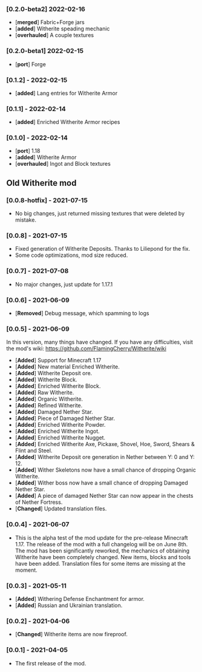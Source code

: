 ### [0.2.0-beta2] 2022-02-16
- [**merged**] Fabric+Forge jars
- [**added**] Witherite speading mechanic
- [**overhauled**] A couple textures

### [0.2.0-beta1] 2022-02-15
- [**port**] Forge

### [0.1.2] - 2022-02-15
- [**added**] Lang entries for Witherite Armor

### [0.1.1] - 2022-02-14
- [**added**] Enriched Witherite Armor recipes

### [0.1.0] - 2022-02-14
- [**port**] 1.18
- [**added**] Witherite Armor
- [**overhauled**] Ingot and Block textures

## Old Witherite mod
### [0.0.8-hotfix] - 2021-07-15
* No big changes, just returned missing textures that were deleted by mistake.

### [0.0.8] - 2021-07-15
* Fixed generation of Witherite Deposits. Thanks to Liliepond for the fix.
* Some code optimizations, mod size reduced.

### [0.0.7] - 2021-07-08
* No major changes, just update for 1.17.1

### [0.0.6] - 2021-06-09
* [**Removed**] Debug message, which spamming to logs

### [0.0.5] - 2021-06-09
In this version, many things have changed. If you have any difficulties, visit the mod's wiki: https://github.com/FlamingCherry/Witherite/wiki

* [**Added**] Support for Minecraft 1.17
* [**Added**] New material Enriched Witherite. 
* [**Added**] Witherite Deposit ore.
* [**Added**] Witherite Block. 
* [**Added**] Enriched Witherite Block.
* [**Added**] Raw Witherite. 
* [**Added**] Organic Witherite.
* [**Added**] Refined Witherite.
* [**Added**] Damaged Nether Star.
* [**Added**] Piece of Damaged Nether Star.
* [**Added**] Enriched Witherite Powder.
* [**Added**] Enriched Witherite Ingot.
* [**Added**] Enriched Witherite Nugget.
* [**Added**] Enriched Witherite Axe, Pickaxe, Shovel, Hoe, Sword, Shears & Flint and Steel.
* [**Added**] Witherite Deposit ore generation in Nether between Y: 0 and Y: 12.
* [**Added**] Wither Skeletons now have a small chance of dropping Organic Witherite.
* [**Added**] Wither boss now have a small chance of dropping Damaged Nether Star.
* [**Added**] A piece of damaged Nether Star can now appear in the chests of Nether Fortress.
* [**Changed**] Updated translation files.

### [0.0.4] - 2021-06-07
* This is the alpha test of the mod update for the pre-release Minecraft 1.17. The release of the mod with a full changelog will be on June 8th. The mod has been significantly reworked, the mechanics of obtaining Witherite have been completely changed. New items, blocks and tools have been added. Translation files for some items are missing at the moment. 

### [0.0.3] - 2021-05-11
* [**Added**] Withering Defense Enchantment for armor.
* [**Added**] Russian and Ukrainian translation.

### [0.0.2] - 2021-04-06
* [**Changed**] Witherite items are now fireproof.

### [0.0.1] - 2021-04-05
* The first release of the mod.
